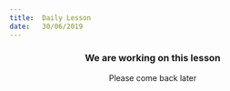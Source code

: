 ```yaml
---
title:  Daily Lesson
date:   30/06/2019
---
```


### <center>We are working on this lesson</center>
<center>Please come back later</center>